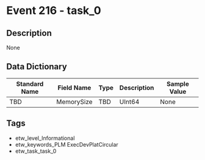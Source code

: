 # Event 216 - task_0

## Description
None

## Data Dictionary
|Standard Name|Field Name|Type|Description|Sample Value|
|---|---|---|---|---|
|TBD|MemorySize|TBD|UInt64|None|None|

## Tags
* etw_level_Informational
* etw_keywords_PLM ExecDevPlatCircular
* etw_task_task_0